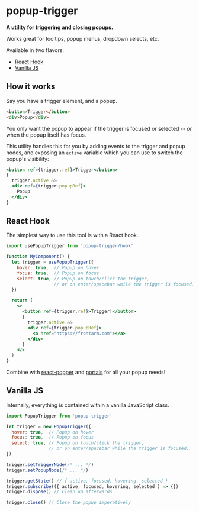 # popup-trigger

**A utility for triggering and closing popups.**

Works great for tooltips, popup menus, dropdown selects, etc.

Available in two flavors:

- [React Hook](#react-hook)
- [Vanilla JS](#vanilla-js)


How it works
------------

Say you have a trigger element, and a popup.

```html
<button>Trigger</button>
<div>Popup</div>
```

You only want the popup to appear if the trigger is focused or selected -- *or* when the popup itself has focus.

This utility handles this for you by adding events to the trigger and popup nodes, and exposing an `active` variable which you can use to switch the popup's visibility:

```jsx
<button ref={trigger.ref}>Trigger</button>
{
  trigger.active &&
  <div ref={trigger.popupRef}>
    Popup
  </div>
}
```


React Hook
----------

The simplest way to use this tool is with a React hook.

```jsx
import usePopupTrigger from 'popup-trigger/hook'

function MyComponent() {
  let trigger = usePopupTrigger({
    hover: true,  // Popup on hover
    focus: true,  // Popup on focus
    select: true, // Popup on touch/click the trigger,
                  // or on enter/spacebar while the trigger is focused.
  })

  return (
    <>
      <button ref={trigger.ref}>Trigger!</button>
      {
        trigger.active &&
        <div ref={trigger.popupRef}>
          <a href="https://frontarm.com"></a>
        </div>
      }
    </>
  )
}
```

Combine with [react-popper](http://npmjs.com/package/react-popper) and [portals](https://reactjs.org/docs/portals.html) for all your popup needs!


Vanilla JS
----------

Internally, everything is contained within a vanilla JavaScript class.

```js
import PopupTrigger from 'popup-trigger'

let trigger = new PopupTrigger({
  hover: true,  // Popup on hover
  focus: true,  // Popup on focus
  select: true, // Popup on touch/click the trigger,
                // or on enter/spacebar while the trigger is focused.
})

trigger.setTriggerNode(/* ... */)
trigger.setPopupNode(/* ... */)

trigger.getState() // { active, focused, hovering, selected }
trigger.subscribe(({ active, focused, hovering, selected ) => {})
trigger.dispose() // Clean up afterwards

trigger.close() // Close the popup imperatively
```
